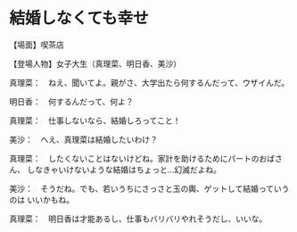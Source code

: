 # 結婚しなくても幸せ

【場面】喫茶店

【登場人物】女子大生（真理菜、明日香、美沙）

真理菜：　ねえ、聞いてよ。親がさ、大学出たら何するんだって、ウザイんだ。

明日香：　何するんだって、何よ？

真理菜：　仕事しないなら、結婚しろってこと！

美沙：　へえ、真理菜は結婚したいわけ？

真理菜：　したくないことはないけどね。家計を助けるためにパートのおばさん、
しなきゃいけないような結婚はちょっと…幻滅だよね。

美沙：　そうだね。でも、若いうちにさっさと玉の輿、ゲットして結婚っていうのは
いいかもね。

真理菜：　明日香は才能あるし、仕事もバリバリやれそうだし、いいな。

